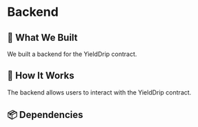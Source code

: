 # Backend

## 🎯 **What We Built**

We built a backend for the YieldDrip contract.

## 🔄 **How It Works**

The backend allows users to interact with the YieldDrip contract.

## 📦 **Dependencies**